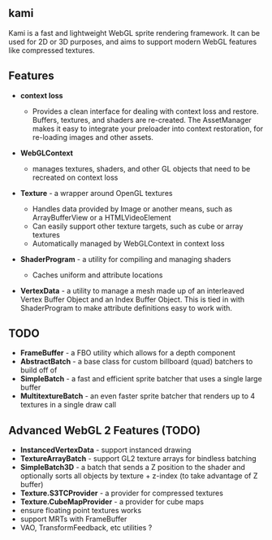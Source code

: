 ## kami

Kami is a fast and lightweight WebGL sprite rendering framework. It can be used for 2D or 3D purposes, and aims to support modern WebGL features like compressed textures.

## Features

- **context loss**
	- Provides a clean interface for dealing with context loss and restore. Buffers, textures, and shaders are re-created. The AssetManager makes it easy to integrate your preloader into context restoration, for re-loading images and other assets.

- **WebGLContext** 
	- manages textures, shaders, and other GL objects that need to be recreated on context loss
- **Texture** - a wrapper around OpenGL textures
	- Handles data provided by Image or another means, such as ArrayBufferView or a HTMLVideoElement
	- Can easily support other texture targets, such as cube or array textures
	- Automatically managed by WebGLContext in context loss
- **ShaderProgram** - a utility for compiling and managing shaders
	- Caches uniform and attribute locations
- **VertexData** - a utility to manage a mesh made up of an interleaved Vertex Buffer Object and an Index Buffer Object. This is tied in with ShaderProgram to make attribute definitions easy to work with.

## TODO

- **FrameBuffer** - a FBO utility which allows for a depth component 
- **AbstractBatch** - a base class for custom billboard (quad) batchers to build off of
- **SimpleBatch** - a fast and efficient sprite batcher that uses a single large buffer
- **MultitextureBatch** - an even faster sprite batcher that renders up to 4 textures in a single draw call

## Advanced WebGL 2 Features (TODO)

- **InstancedVertexData** - support instanced drawing
- **TextureArrayBatch** - support GL2 texture arrays for bindless batching
- **SimpleBatch3D** - a batch that sends a Z position to the shader and optionally sorts all objects by texture + z-index (to take advantage of Z buffer)
- **Texture.S3TCProvider** - a provider for compressed textures
- **Texture.CubeMapProvider** - a provider for cube maps
- ensure floating point textures works 
- support MRTs with FrameBuffer
- VAO, TransformFeedback, etc utilities ?